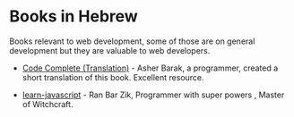 # Books in Hebrew

Books relevant to web development, some of those are on general development but they are valuable to web developers.

- [Code Complete (Translation)](https://www.hod-ami.co.il/files/59460.pdf) - Asher Barak, a programmer, created a short translation of this book. Excellent resource.


- [learn-javascript](https://hebdevbook.com/) - Ran Bar Zik, Programmer with super powers , Master of Witchcraft.
